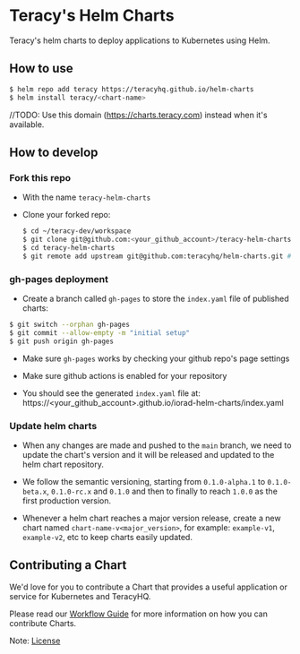 # Teracy's Helm Charts

Teracy's helm charts to deploy applications to Kubernetes using Helm.

## How to use

```bash
$ helm repo add teracy https://teracyhq.github.io/helm-charts
$ helm install teracy/<chart-name>
```

//TODO: Use this domain (https://charts.teracy.com) instead when it's available.


## How to develop


### Fork this repo

- With the name `teracy-helm-charts`

- Clone your forked repo:

  ```bash
  $ cd ~/teracy-dev/workspace
  $ git clone git@github.com:<your_github_account>/teracy-helm-charts.git
  $ cd teracy-helm-charts
  $ git remote add upstream git@github.com:teracyhq/helm-charts.git # to track and sync with the upstream repo
  ````


### gh-pages deployment

- Create a branch called `gh-pages` to store the `index.yaml` file of published charts:

```bash
$ git switch --orphan gh-pages
$ git commit --allow-empty -m "initial setup"
$ git push origin gh-pages
```

- Make sure `gh-pages` works by checking your github repo's page settings


- Make sure github actions is enabled for your repository

- You should see the generated `index.yaml` file at:
https://<your_github_account>.github.io/iorad-helm-charts/index.yaml


### Update helm charts

- When any changes are made and pushed to the `main` branch, we need to update the chart's version and
it will be released and updated to the helm chart repository.

- We follow the semantic versioning, starting from `0.1.0-alpha.1` to `0.1.0-beta.x`, `0.1.0-rc.x` and
`0.1.0` and then to finally to reach `1.0.0` as the first production version.

- Whenever a helm chart reaches a major version release, create a new chart named
`chart-name-v<major_version>`, for example: `example-v1`, `example-v2`, etc to keep charts easily
updated.


## Contributing a Chart

We'd love for you to contribute a Chart that provides a useful application or service for Kubernetes and TeracyHQ. 

Please read our [Workflow Guide](http://dev.teracy.org/docs/workflow.html) for more information on how you can contribute Charts.

Note: [License](LICENSE)
